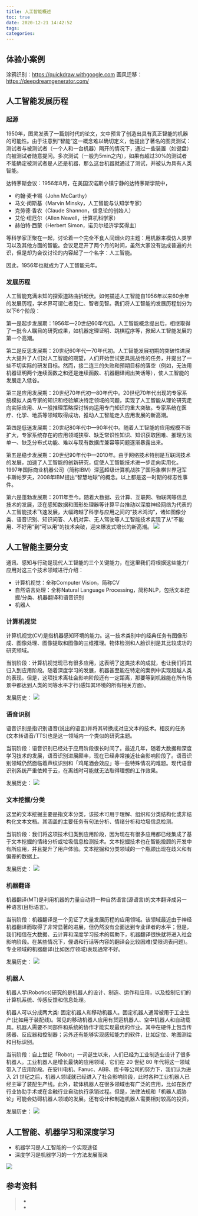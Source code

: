 ```yaml
---
title: 人工智能概述
toc: true
date: 2020-12-21 14:42:52
tags:
categories:
---
```


## 体验小案例
涂鸦识别：https://quickdraw.withgoogle.com
画风迁移：https://deepdreamgenerator.com/

## 人工智能发展历程
### 起源
1950年，图灵发表了一篇划时代的论文，文中预言了创造出具有真正智能的机器的可能性。由于注意到“智能”这一概念难以确切定义，他提出了著名的图灵测试：测试者与被测试者（一个人和一台机器）隔开的情况下，通过一些装置（如键盘）向被测试者随意提问。多次测试（一般为5min之内），如果有超过30%的测试者不能确定被测试者是人还是机器，那么这台机器就通过了测试，并被认为具有人类智能。

达特茅斯会议：1956年8月，在美国汉诺斯小镇宁静的达特茅斯学院中，
- 约翰·麦卡锡（John McCarthy）
- 马文·闵斯基（Marvin Minsky，人工智能与认知学专家）
- 克劳德·香农（Claude Shannon，信息论的创始人）
- 艾伦·纽厄尔（Allen Newell，计算机科学家）
- 赫伯特·西蒙（Herbert Simon，诺贝尔经济学奖得主）

等科学家正聚在一起，讨论着一个完全不食人间烟火的主题：用机器来模仿人类学习以及其他方面的智能。会议足足开了两个月的时间，虽然大家没有达成普遍的共识，但是却为会议讨论的内容起了一个名字：人工智能。

因此，1956年也就成为了人工智能元年。

### 发展历程
人工智能充满未知的探索道路曲折起伏。如何描述人工智能自1956年以来60余年的发展历程，学术界可谓仁者见仁、智者见智。我们将人工智能的发展历程划分为以下6个阶段：

第一是起步发展期：1956年—20世纪60年代初。人工智能概念提出后，相继取得了一批令人瞩目的研究成果，如机器定理证明、跳棋程序等，掀起人工智能发展的第一个高潮。

第二是反思发展期：20世纪60年代—70年代初。人工智能发展初期的突破性进展大大提升了人们对人工智能的期望，人们开始尝试更具挑战性的任务，并提出了一些不切实际的研发目标。然而，接二连三的失败和预期目标的落空（例如，无法用机器证明两个连续函数之和还是连续函数、机器翻译闹出笑话等），使人工智能的发展走入低谷。

第三是应用发展期：20世纪70年代初—80年代中。20世纪70年代出现的专家系统模拟人类专家的知识和经验解决特定领域的问题，实现了人工智能从理论研究走向实际应用、从一般推理策略探讨转向运用专门知识的重大突破。专家系统在医疗、化学、地质等领域取得成功，推动人工智能走入应用发展的新高潮。

第四是低迷发展期：20世纪80年代中—90年代中。随着人工智能的应用规模不断扩大，专家系统存在的应用领域狭窄、缺乏常识性知识、知识获取困难、推理方法单一、缺乏分布式功能、难以与现有数据库兼容等问题逐渐暴露出来。

第五是稳步发展期：20世纪90年代中—2010年。由于网络技术特别是互联网技术的发展，加速了人工智能的创新研究，促使人工智能技术进一步走向实用化。1997年国际商业机器公司（简称IBM）深蓝超级计算机战胜了国际象棋世界冠军卡斯帕罗夫，2008年IBM提出“智慧地球”的概念。以上都是这一时期的标志性事件。

第六是蓬勃发展期：2011年至今。随着大数据、云计算、互联网、物联网等信息技术的发展，泛在感知数据和图形处理器等计算平台推动以深度神经网络为代表的人工智能技术飞速发展，大幅跨越了科学与应用之间的“技术鸿沟”，诸如图像分类、语音识别、知识问答、人机对弈、无人驾驶等人工智能技术实现了从“不能用、不好用”到“可以用”的技术突破，迎来爆发式增长的新高潮。
![](人工智能概述/a7.png)

## 人工智能主要分支
通讯、感知与行动是现代人工智能的三个关键能力，在这里我们将根据这些能力/应用对这三个技术领域进行介绍：
- 计算机视觉：全称Computer Vision，简称CV
- 自然语言处理：全称Natural Language Processing，简称NLP，包括文本挖掘/分类、机器翻译和语音识别
- 机器人

### 计算机视觉
计算机视觉(CV)是指机器感知环境的能力。这一技术类别中的经典任务有图像形成、图像处理、图像提取和图像的三维推理。物体检测和人脸识别是其比较成功的研究领域。

当前阶段：计算机视觉现已有很多应用，这表明了这类技术的成就，也让我们将其归入到应用阶段。随着深度学习的发展，机器甚至能在特定的案例中实现超越人类的表现。但是，这项技术离社会影响阶段还有一定距离，那要等到机器能在所有场景中都达到人类的同等水平才行(感知其环境的所有相关方面)。

发展历史：
![](人工智能概述/a2.png)

### 语音识别
语音识别是指识别语音(说出的语言)并将其转换成对应文本的技术。相反的任务(文本转语音/TTS)也是这一领域内一个类似的研究主题。

当前阶段：语音识别已经处于应用阶段很长时间了。最近几年，随着大数据和深度学习技术的发展，语音识别进展颇丰，现在已经非常接近社会影响阶段了。语音识别领域仍然面临着声纹识别和「鸡尾酒会效应」等一些特殊情况的难题。现代语音识别系统严重依赖于云，在离线时可能就无法取得理想的工作效果。

发展历史：
![](人工智能概述/a3.png)

### 文本挖掘/分类
这里的文本挖掘主要是指文本分类，该技术可用于理解、组织和分类结构化或非结构化文本文档。其涵盖的主要任务有句法分析、情绪分析和垃圾信息检测。

当前阶段：我们将这项技术归类到应用阶段，因为现在有很多应用都已经集成了基于文本挖掘的情绪分析或垃圾信息检测技术。文本挖掘技术也在智能投顾的开发中有所应用，并且提升了用户体验。文本挖掘和分类领域的一个瓶颈出现在歧义和有偏差的数据上。

发展历史：
![](人工智能概述/a4.png)

### 机器翻译
机器翻译(MT)是利用机器的力量自动将一种自然语言(源语言)的文本翻译成另一种语言(目标语言)。

当前阶段：机器翻译是一个见证了大量发展历程的应用领域。该领域最近由于神经机器翻译而取得了非常显著的进展，但仍然没有全面达到专业译者的水平；但是，我们相信在大数据、云计算和深度学习技术的帮助下，机器翻译很快就将进入社会影响阶段。在某些情况下，俚语和行话等内容的翻译会比较困难(受限词表问题)。专业领域的机器翻译(比如医疗领域)表现通常不好。

发展历史：
![](人工智能概述/a5.png)

### 机器人
机器人学(Robotics)研究的是机器人的设计、制造、运作和应用，以及控制它们的计算机系统、传感反馈和信息处理。

机器人可以分成两大类: 固定机器人和移动机器人。固定机器人通常被用于工业生产(比如用于装配线)。常见的移动机器人应用有货运机器人、空中机器人和自动载具。机器人需要不同部件和系统的协作才能实现最优的作业。其中在硬件上包含传感器、反应器和控制器；另外还有能够实现感知能力的软件，比如定位、地图测绘和目标识别。

当前阶段：自上世纪「Robot」一词诞生以来，人们已经为工业制造业设计了很多机器人。工业机器人是增长最快的应用领域，它们在 20 世纪 80 年代将这一领域带入了应用阶段。在安川电机、Fanuc、ABB、库卡等公司的努力下，我们认为进入 21 世纪之后，机器人领域就已经进入了社会影响阶段，此时各种工业机器人已经主宰了装配生产线。此外，软体机器人在很多领域也有广泛的应用，比如在医疗行业协助手术或在金融行业自动执行承销过程。但是，法律法规和「机器人威胁论」可能会妨碍机器人领域的发展。还有设计和制造机器人需要相对较高的投资。

发展历史：
![](人工智能概述/a6.png)

## 人工智能、机器学习和深度学习
- 机器学习是人工智能的一个实现途径
- 深度学习是机器学习的一个方法发展而来

![](人工智能概述/a1.png)

## 参考资料
> - []()
> - []()
